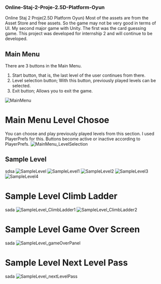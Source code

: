 ### Online-Staj-2-Proje-2.5D-Platform-Oyun
Online Staj 2 Proje(2.5D Platform Oyun)
Most of the assets are from the Asset Store and free assets. So the game may not be very good in terms of UI. My second major game with Unity. The first was the card guessing game. This project was developed for internship 2 and will continue to be developed.
## Main Menu
There are 3 buttons in the Main Menu. 
1. Start button, that is, the last level of the user continues from there.
2. Level selection button; With this button, previously played levels can be selected.
3. Exit button; Allows you to exit the game.

![MainMenu](https://user-images.githubusercontent.com/51875713/132951787-034aec8d-81a2-4f91-bb85-41aa29d1fc60.png)

# Main Menu Level Chosoe
You can choose and play previously played levels from this section. I used PlayerPrefs for this. Buttons become active or inactive according to PlayerPrefs.
![MainMenu_LevelSelection](https://user-images.githubusercontent.com/51875713/132951894-72279123-822c-4c99-aace-7535a6fb24dc.png)

## Sample Level
sdsa
![SampleLevel](https://user-images.githubusercontent.com/51875713/132951935-abe7ee7a-b93c-48d4-b2df-34efc06c939d.png)
![SampleLevel1](https://user-images.githubusercontent.com/51875713/132951939-58f7e5f9-40c5-48a6-b235-f1df8a207d7c.png)
![SampleLevel2](https://user-images.githubusercontent.com/51875713/132951941-88b91eef-82ec-41d8-aa94-34b6abdee229.png)
![SampleLevel3](https://user-images.githubusercontent.com/51875713/132951945-e66562ec-7ea0-4563-bea9-ac1fa41f5b8b.png)
![SampleLevel4](https://user-images.githubusercontent.com/51875713/132951946-ee8ed10a-49d4-4bc2-a296-92abf2703cd4.png)

# Sample Level Climb Ladder
sada
![SampleLevel_ClimbLadder1](https://user-images.githubusercontent.com/51875713/132952050-4639f5cf-4707-4ee2-ad99-2d95b9579c5d.png)
![SampleLevel_ClimbLadder2](https://user-images.githubusercontent.com/51875713/132952051-8dd81654-54ca-4d05-a4bb-9572ad070133.png)

# Sample Level Game Over Screen
sada
![SampleLevel_gameOverPanel](https://user-images.githubusercontent.com/51875713/132951936-7f637f6a-86ad-43ed-8bdf-23f2d7c98b3f.png)

# Sample Level Next Level Pass
sada
![SampleLevel_nextLevelPass](https://user-images.githubusercontent.com/51875713/132951938-33f2c8a5-e5a4-4fd5-a8ec-34ddbfef69a4.png)
